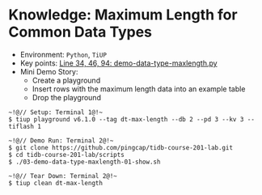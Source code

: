 # Knowledge: Maximum Length for Common Data Types
+ Environment: `Python`, `TiUP`
+ Key points:
[Line 34, 46, 94: demo-data-type-maxlength.py](https://github.com/pingcap/tidb-course-201-lab/blob/master/scripts/demo-data-type-maxlength.py)
+ Mini Demo Story:
  + Create a playground 
  + Insert rows with the maximum length data into an example table
  + Drop the playground
```
~!@// Setup: Terminal 1@!~
$ tiup playground v6.1.0 --tag dt-max-length --db 2 --pd 3 --kv 3 --tiflash 1

~!@// Demo Run: Terminal 2@!~
$ git clone https://github.com/pingcap/tidb-course-201-lab.git
$ cd tidb-course-201-lab/scripts
$ ./03-demo-data-type-maxlength-01-show.sh

~!@// Tear Down: Terminal 2@!~
$ tiup clean dt-max-length
```